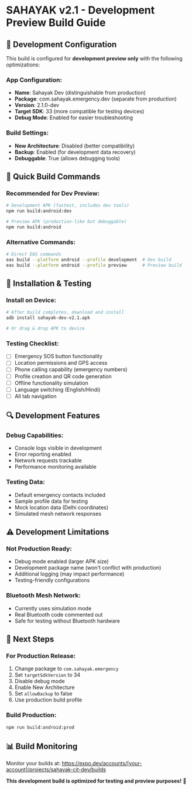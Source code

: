 # SAHAYAK v2.1 - Development Preview Build Guide

## 🔧 Development Configuration

This build is configured for **development preview only** with the following optimizations:

### **App Configuration:**
- **Name**: Sahayak Dev (distinguishable from production)
- **Package**: com.sahayak.emergency.dev (separate from production)
- **Version**: 2.1.0-dev
- **Target SDK**: 33 (more compatible for testing devices)
- **Debug Mode**: Enabled for easier troubleshooting

### **Build Settings:**
- **New Architecture**: Disabled (better compatibility)
- **Backup**: Enabled (for development data recovery)
- **Debuggable**: True (allows debugging tools)

## 🚀 Quick Build Commands

### **Recommended for Dev Preview:**
```bash
# Development APK (fastest, includes dev tools)
npm run build:android:dev

# Preview APK (production-like but debuggable)
npm run build:android
```

### **Alternative Commands:**
```bash
# Direct EAS commands
eas build --platform android --profile development  # Dev build
eas build --platform android --profile preview      # Preview build
```

## 📱 Installation & Testing

### **Install on Device:**
```bash
# After build completes, download and install
adb install sahayak-dev-v2.1.apk

# Or drag & drop APK to device
```

### **Testing Checklist:**
- [ ] Emergency SOS button functionality
- [ ] Location permissions and GPS access
- [ ] Phone calling capability (emergency numbers)
- [ ] Profile creation and QR code generation
- [ ] Offline functionality simulation
- [ ] Language switching (English/Hindi)
- [ ] All tab navigation

## 🔍 Development Features

### **Debug Capabilities:**
- Console logs visible in development
- Error reporting enabled
- Network requests trackable
- Performance monitoring available

### **Testing Data:**
- Default emergency contacts included
- Sample profile data for testing
- Mock location data (Delhi coordinates)
- Simulated mesh network responses

## ⚠️ Development Limitations

### **Not Production Ready:**
- Debug mode enabled (larger APK size)
- Development package name (won't conflict with production)
- Additional logging (may impact performance)
- Testing-friendly configurations

### **Bluetooth Mesh Network:**
- Currently uses simulation mode
- Real Bluetooth code commented out
- Safe for testing without Bluetooth hardware

## 🎯 Next Steps

### **For Production Release:**
1. Change package to `com.sahayak.emergency`
2. Set `targetSdkVersion` to 34
3. Disable debug mode
4. Enable New Architecture
5. Set `allowBackup` to false
6. Use production build profile

### **Build Production:**
```bash
npm run build:android:prod
```

## 📊 Build Monitoring

Monitor your builds at:
https://expo.dev/accounts/[your-account]/projects/sahayak-cit-dev/builds

**This development build is optimized for testing and preview purposes!** 🚀

